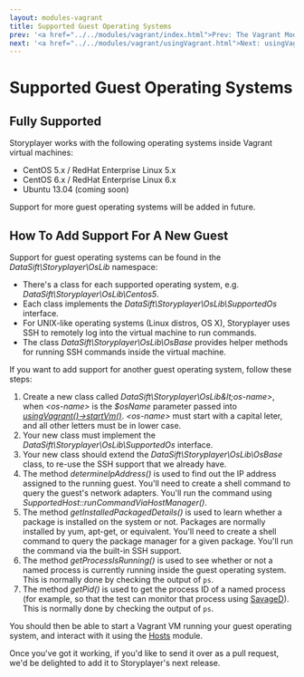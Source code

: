 ```yaml
---
layout: modules-vagrant
title: Supported Guest Operating Systems
prev: '<a href="../../modules/vagrant/index.html">Prev: The Vagrant Module</a>'
next: '<a href="../../modules/vagrant/usingVagrant.html">Next: usingVagrant()</a>'
---
```


# Supported Guest Operating Systems

## Fully Supported

Storyplayer works with the following operating systems inside Vagrant virtual machines:

* CentOS 5.x / RedHat Enterprise Linux 5.x
* CentOS 6.x / RedHat Enterprise Linux 6.x
* Ubuntu 13.04 (coming soon)

Support for more guest operating systems will be added in future.

## How To Add Support For A New Guest

Support for guest operating systems can be found in the _DataSift\Storyplayer\OsLib_ namespace:

* There's a class for each supported operating system, e.g. _DataSift\Storyplayer\OsLib\Centos5_.
* Each class implements the _DataSift\Storyplayer\OsLib\SupportedOs_ interface.
* For UNIX-like operating systems (Linux distros, OS X), Storyplayer uses SSH to remotely log into the virtual machine to run commands.
* The class _DataSift\Storyplayer\OsLib\OsBase_ provides helper methods for running SSH commands inside the virtual machine.

If you want to add support for another guest operating system, follow these steps:

1. Create a new class called _DataSift\Storyplayer\OsLib\&lt;os-name&gt;_, when _&lt;os-name&gt;_ is the _$osName_ parameter passed into _[usingVagrant()->startVm()](usingVagrant.html#startvm)_.  _&lt;os-name&gt;_ must start with a capital leter, and all other letters must be in lower case.
1. Your new class must implement the _DataSift\Storyplayer\OsLib\SupportedOs_ interface.
1. Your new class should extend the _DataSift\Storyplayer\OsLib\OsBase_ class, to re-use the SSH support that we already have.
1. The method _determineIpAddress()_ is used to find out the IP address assigned to the running guest.  You'll need to create a shell command to query the guest's network adapters.  You'll run the command using _SupportedHost::runCommandViaHostManager()_.
1. The method _getInstalledPackagedDetails()_ is used to learn whether a package is installed on the system or not.  Packages are normally installed by yum, apt-get, or equivalent.  You'll need to create a shell command to query the package manager for a given package.  You'll run the command via the built-in SSH support.
1. The method _getProcessIsRunning()_ is used to see whether or not a named process is currently running inside the guest operating system.  This is normally done by checking the output of `ps`.
1. The method _getPid()_ is used to get the process ID of a named process (for example, so that the test can monitor that process using [SavageD](../savaged/index.html)).  This is normally done by checking the output of `ps`.

You should then be able to start a Vagrant VM running your guest operating system, and interact with it using the [Hosts](../hosts/index.html) module.

Once you've got it working, if you'd like to send it over as a pull request, we'd be delighted to add it to Storyplayer's next release.
